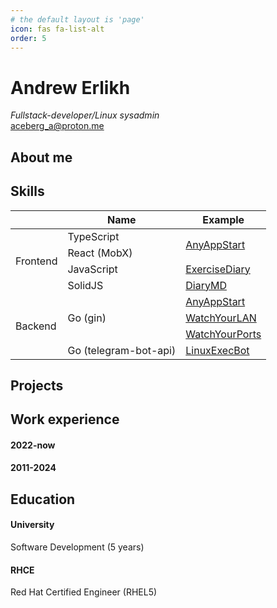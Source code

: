 ```yaml
---
# the default layout is 'page'
icon: fas fa-list-alt
order: 5
---
```

# Andrew Erlikh
*Fullstack-developer/Linux sysadmin*   
aceberg_a@proton.me

## About me

## Skills

<table>
    <thead>
        <tr>
            <th></th>
            <th>Name</th>
            <th>Example</th>
        </tr>
    </thead>
    <tbody>
        <tr>
            <td rowspan=4>Frontend</td>
            <td>TypeScript</td>
            <td rowspan=2><a href="https://github.com/aceberg/AnyAppStart">AnyAppStart</a></td>
        </tr>
        <tr>
            <td>React (MobX)</td>
        </tr>
        <tr>
            <td>JavaScript</td>
            <td><a href="https://github.com/aceberg/ExerciseDiary">ExerciseDiary</a></td>
        </tr>
        <tr>
            <td>SolidJS</td>
            <td><a href="https://github.com/aceberg/DiaryMD">DiaryMD</a></td>
        </tr>
        <tr>
            <td rowspan=4>Backend</td>
            <td rowspan=3>Go (gin)</td>
            <td><a href="https://github.com/aceberg/AnyAppStart">AnyAppStart</a></td>
        </tr>
        <tr>
            <td><a href="https://github.com/aceberg/WatchYourLAN">WatchYourLAN</a></td>
        </tr>
        <tr>
            <td><a href="https://github.com/aceberg/WatchYourPorts ">WatchYourPorts</a></td>
        </tr>
        <tr>
            <td>Go (telegram-bot-api)</td>
            <td><a href="https://github.com/aceberg/LinuxExecBot">LinuxExecBot</a></td>
        </tr>
    </tbody>
</table>

## Projects

## Work experience
#### 2022-now
#### 2011-2024

## Education
#### University
Software Development (5 years)
#### RHCE
Red Hat Certified Engineer (RHEL5)